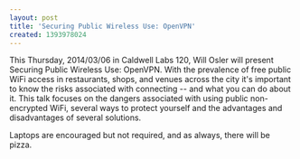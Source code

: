 ```yaml
---
layout: post
title: 'Securing Public Wireless Use: OpenVPN'
created: 1393978024
---
```

This Thursday, 2014/03/06 in Caldwell Labs 120, Will Osler will present Securing Public Wireless Use: OpenVPN. With the prevalence of free public WiFi access in restaurants, shops, and venues across the city it's important to know the risks associated with connecting -- and what you can do about it. This talk focuses on the dangers associated with using public non-encrypted WiFi, several ways to protect yourself and the advantages and disadvantages of several solutions.

Laptops are encouraged but not required, and as always, there will be pizza.
